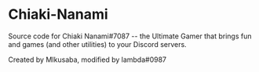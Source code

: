 # Chiaki-Nanami

Source code for Chiaki Nanami#7087 -- the Ultimate Gamer that brings fun and games (and other utilities) to your Discord servers.

Created by MIkusaba, modified by lambda#0987
